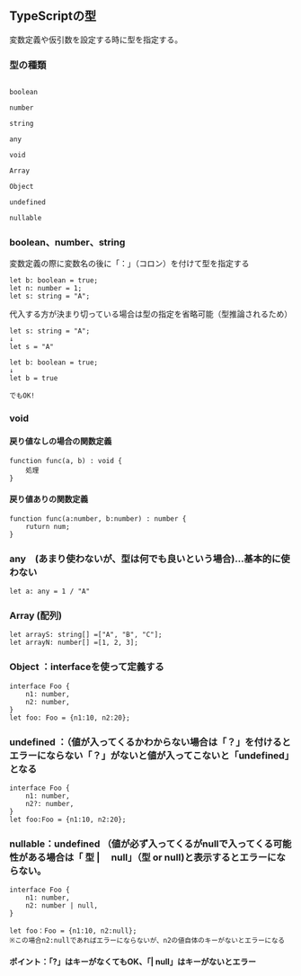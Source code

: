 ## TypeScriptの型

変数定義や仮引数を設定する時に型を指定する。

### 型の種類

```

boolean

number

string

any

void

Array

Object

undefined

nullable

```



### boolean、number、string

変数定義の際に変数名の後に「：」（コロン）を付けて型を指定する

```
let b: boolean = true;
let n: number = 1;
let s: string = "A";
```

代入する方が決まり切っている場合は型の指定を省略可能（型推論されるため）

```
let s: string = "A";
↓
let s = "A"

let b: boolean = true;
↓
let b = true

でもOK!
```

### void

#### 戻り値なしの場合の関数定義

```
function func(a, b) : void {
	処理
}
```

#### 戻り値ありの関数定義

```
function func(a:number, b:number) : number {
	ruturn num;
}
```

### any　(あまり使わないが、型は何でも良いという場合)…基本的に使わない

```
let a: any = 1 / "A"
```

### Array (配列)

```
let arrayS: string[] =["A", "B", "C"];
let arrayN: number[] =[1, 2, 3];
```

### Object  ：interfaceを使って定義する

```
interface Foo {
	n1: number,
	n2: number,
}
let foo: Foo = {n1:10, n2:20};
```

### undefined ：（値が入ってくるかわからない場合は「？」を付けるとエラーにならない「？」がないと値が入ってこないと「undefined」となる
```
interface Foo {
	n1: number,
	n2?: number,
}
let foo:Foo = {n1:10, n2:20};
```

### nullable：undefined （値が必ず入ってくるがnullで入ってくる可能性がある場合は「 型   |　 null」（型  or null)と表示するとエラーにならない。

```
interface Foo {
	n1: number,
	n2: number | null,
}

let foo：Foo = {n1:10, n2:null};
※この場合n2:nullであればエラーにならないが、n2の値自体のキーがないとエラーになる
```

#### ポイント：「?」はキーがなくてもOK、「| null」はキーがないとエラー
